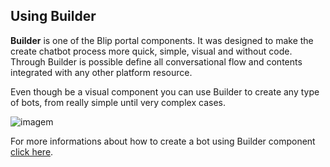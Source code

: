 ## Using Builder

**Builder** is one of the Blip portal components. It was designed to make the create chatbot process more quick, simple, visual and without code. Through Builder is possible define all conversational flow and contents integrated with any other platform resource. 

Even though be a visual component you can use Builder to create any type of bots, from really simple until very complex cases.

![imagem](images/builder.png)

For more informations about how to create a bot using Builder component [click here](https://help.blip.ai/hc/pt-br/articles/360001094371-Como-criar-um-bot-com-o-Builder-do-Blip).

